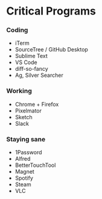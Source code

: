 # Critical Programs

### Coding
- iTerm
- SourceTree / GitHub Desktop
- Sublime Text
- VS Code
- diff-so-fancy
- Ag, Silver Searcher


### Working
- Chrome + Firefox
- Pixelmator
- Sketch
- Slack

### Staying sane
- 1Password
- Alfred
- BetterTouchTool
- Magnet
- Spotify
- Steam
- VLC
